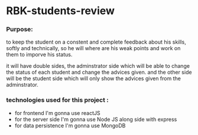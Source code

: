 # RBK-students-review

### Purpose:
to keep the student on a constent and complete feedback about his skills, softly and technically, 
so he will where are his weak points and work on them to imporve his status.

it will have double sides, the adminstrator side which will be able to change the status of each student
and change the advices given.
and the other side will be the student side which will only show the advices given from the adminstrator.

### technologies used for this project : 
- for frontend I'm gonna use reactJS
- for the server side I'm gonna use Node JS along side with express
- for data persistence I'm gonna use MongoDB
